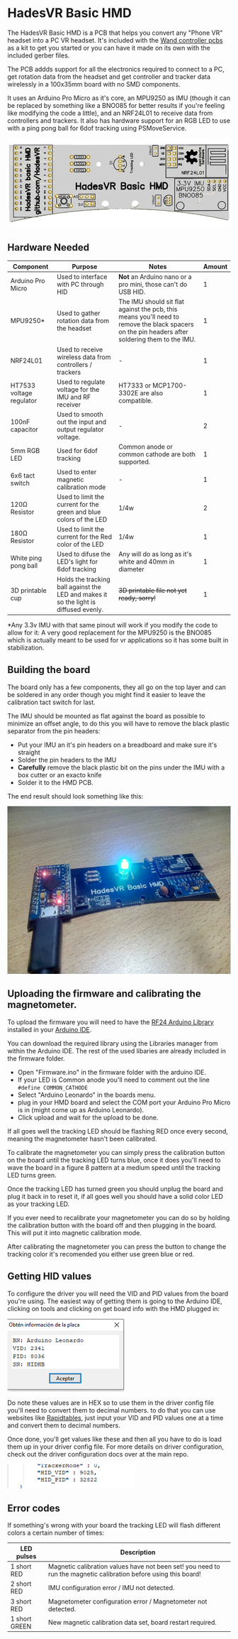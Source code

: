 # HadesVR Basic HMD 

The HadesVR Basic HMD is a PCB that helps you convert any "Phone VR" headset into a PC VR headset. It's included with the [Wand controller pcbs](TODO:ADD_LINK) as a kit to get you started or you can have it made on its own with the included gerber files.

The PCB addds support for all the electronics required to connect to a PC, get rotation data from the headset and get controller and tracker data wirelessly in a 100x35mm board with no SMD components.

It uses an Arduino Pro Micro as it's core, an MPU9250 as IMU (though it can be replaced by something like a BNO085 for better results if you're feeling like modifying the code a little), and an NRF24L01 to receive data from controllers and trackers. It also has hardware support for an RGB LED to use with a ping pong ball for 6dof tracking using PSMoveService.

![1](img/1.png)

## Hardware Needed

| Component | Purpose | Notes | Amount |
| --------- | ----------- | ----- | ------ |
| Arduino Pro Micro | Used to interface with PC through HID | **Not** an Arduino nano or a pro mini, those can't do USB HID. | 1 |
| MPU9250*   | Used to gather rotation data from the headset | The IMU should sit flat against the pcb, this means you'll need to remove the black spacers on the pin headers after soldering them to the IMU. | 1 | 
| NRF24L01  | Used to receive wireless data from controllers / trackers | - | 1 | 
| HT7533 voltage regulator | Used to regulate voltage for the IMU and RF receiver | HT7333 or MCP1700-3302E are also compatible. | 1 |
| 100nF capacitor | Used to smooth out the input and output regulator voltage. | - | 2 | 
| 5mm RGB LED | Used for 6dof tracking | Common anode or common cathode are both supported. | 1 |
| 6x6 tact switch| Used to enter magnetic calibration mode | - | 1 |
| 120Ω Resistor | Used to limit the current for the green and blue colors of the LED | 1/4w | 2 |
| 180Ω Resistor | Used to limit the current for the Red color of the LED | 1/4w | 1 |
| White ping pong ball | Used to difuse the LED's light for 6dof tracking | Any will do as long as it's white and 40mm in diameter | 1 |
| 3D printable cup | Holds the tracking ball against the LED and makes it so the light is diffused evenly. | ~~3D printable file not yet ready, sorry!~~ | 1 | 

*Any 3.3v IMU with that same pinout will work if you modify the code to allow for it: A very good replacement for the MPU9250 is the BNO085 which is actually meant to be used for vr applications so it has some built in stabilization.

## Building the board

The board only has a few components, they all go on the top layer and can be soldered in any order though you might find it easier to leave the calibration tact switch for last.

The IMU should be mounted as flat against the board as possible to minimize an offset angle, to do this you will have to remove the black plastic separator from the pin headers:

* Put your IMU an it's pin headers on a breadboard and make sure it's straight
* Solder the pin headers to the IMU
* **Carefully** remove the black plastic bit on the pins under the IMU with a box cutter or an exacto knife
* Solder it to the HMD PCB.

The end result should look something like this:

![4](img/4.png)

## Uploading the firmware and calibrating the magnetometer.

To upload the firmware you will need to have the [RF24 Arduino Library](https://github.com/nRF24/RF24) installed in your [Arduino IDE](https://www.arduino.cc/en/software). 

You can download the required library using the Libraries manager from within the Arduino IDE. The rest of the used libaries are already included in the firmware folder.

* Open "Firmware.ino" in the firmware folder with the arduino IDE.
* If your LED is Common anode you'll need to comment out the line `#define COMMON_CATHODE`
* Select "Arduino Leonardo" in the boards menu.
* plug in your HMD board and select the COM port your Arduino Pro Micro is in (might come up as Arduino Leonardo).
* Click upload and wait for the upload to be done.

If all goes well the tracking LED should be flashing RED once every second, meaning the magnetometer hasn't been calibrated.

To calibrate the magnetometer you can simply press the calibration button on the board until the tracking LED turns blue, once it does you'll need to wave the board in a figure 8 pattern at a medium speed until the tracking LED turns green.

Once the tracking LED has turned green you should unplug the board and plug it back in to reset it, if all goes well you should have a solid color LED as your tracking LED.


If you ever need to recalibrate your magnetometer you can do so by holding the calibration button with the board off and then plugging in the board. This will put it into magnetic calibration mode.

After calibrating the magnetometer you can press the button to change the tracking color it's recomended you either use green blue or red.

## Getting HID values

To configure the driver you will need the VID and PID values from the board you're using. The easiest way of getting them is going to the Arduino IDE, clicking on tools and clicking on get board info with the HMD plugged in:

![2](img/2.png)

Do note these values are in HEX so to use them in the driver config file you'll need to convert them to decimal numbers.
to do that you can use websites like [Rapidtables](https://www.rapidtables.com/convert/number/hex-to-decimal.html), just input your VID and PID values one at a time and convert them to decimal numbers.


Once done, you'll get values like these and then all you have to do is load them up in your driver config file. For more details on driver configuration, check out the driver configuration docs over at the main repo.

![3](img/3.png)


## Error codes
If something's wrong with your board the tracking LED will flash different colors a certain number of times:

| LED pulses | Description |
| ------------- | ----------- |
| 1 short RED | Magnetic calibration values have not been set! you need to run the magnetic calibration before using this board! |
| 2 short RED| IMU configuration error / IMU not detected. |
| 3 short RED| Magnetometer configuration error / Magnetometer not detected. |
| 1 short GREEN | New magnetic calibration data set, board restart required. |